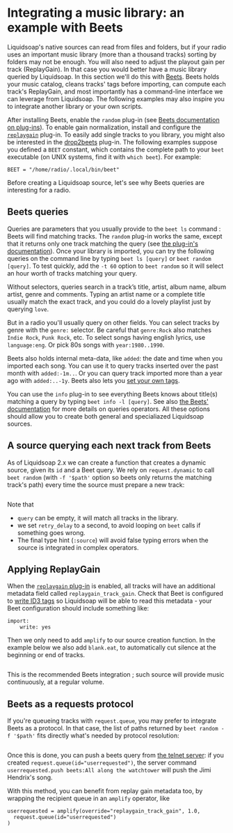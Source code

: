 # Integrating a music library: an example with Beets

Liquidsoap's native sources can read from files and folders,
but if your radio uses an important music library
(more than a thousand tracks)
sorting by folders may not be enough.
You will also need to adjust the playout gain per track (ReplayGain).
In that case you would better have a music library
queried by Liquidsoap.
In this section we'll do this with [Beets](http://beets.io/).
Beets holds your music catalog,
cleans tracks' tags before importing,
can compute each track's ReplayGain,
and most importantly has a command-line interface we can leverage from Liquidsoap.
The following examples may also inspire you to integrate another library or your own scripts.

After installing Beets,
enable the `random` plug-in
(see [Beets documentation on plug-ins](https://beets.readthedocs.io/en/stable/plugins/index.html#using-plugins)).
To enable gain normalization, install and configure the
[`replaygain`](https://beets.readthedocs.io/en/stable/plugins/replaygain.html) plug-in.
To easily add single tracks to you library,
you might also be interested in the
[drop2beets](https://github.com/martinkirch/drop2beets#drop2beets) plug-in.
The following examples suppose you defined a `BEET` constant,
which contains the complete path to your `beet` executable (on UNIX systems, find it with `which beet`). For example:

```
BEET = "/home/radio/.local/bin/beet"
```

Before creating a Liquidsoap source,
let's see why Beets queries are interesting for a radio.

## Beets queries

Queries are parameters that you usually provide to the `beet ls` command :
Beets will find matching tracks.
The `random` plug-in works the same, except that it returns only one track matching the query
(see [the plug-in's documentation](https://beets.readthedocs.io/en/stable/plugins/random.html)).
Once your library is imported,
you can try the following queries on the command line
by typing `beet ls [query]` or `beet random [query]`.
To test quickly, add the `-t 60` option to `beet random`
so it will select an hour worth of tracks matching your query.

Without selectors, queries search in a track’s title, artist, album name,
album artist, genre and comments. Typing an artist name or a complete title
usually match the exact track, and you could do a lovely playlist just by querying `love`.

But in a radio you'll usually query on other fields.
You can select tracks by genre with the `genre:` selector.
Be careful that `genre:Rock` also matches `Indie Rock`, `Punk Rock`, etc.
To select songs having english lyrics, use `language:eng`.
Or pick 80s songs with `year:1980..1990`.

Beets also holds internal meta-data, like `added`:
the date and time when you imported each song.
You can use it to query tracks inserted over the past month with `added:-1m..`.
Or you can query track imported more than a year ago with `added:..-1y`.
Beets also lets you
[set your own tags](https://beets.readthedocs.io/en/stable/guides/advanced.html#store-any-data-you-like).

You can use the `info` plug-in to see everything Beets knows about title(s) matching a query
by typing `beet info -l [query]`.
See also [the Beets' documentation](https://beets.readthedocs.io/en/stable/reference/query.html)
for more details on queries operators.
All these options should allow you to create both general and specialiazed Liquidsoap sources.

## A source querying each next track from Beets

As of Liquidsoap 2.x we can create a function that creates a dynamic source,
given its `id` and a Beet query.
We rely on `request.dynamic` to call `beet random`
(with `-f '$path'` option so beets only returns the matching track's path)
every time the source must prepare a new track:

```{.liquidsoap include="beets-source.liq" from=1 to=-1}

```

Note that

- `query` can be empty, it will match all tracks in the library.
- we set `retry_delay` to a second, to avoid looping on `beet` calls if something goes wrong.
- The final type hint (`:source`) will avoid false typing errors when the source is integrated in complex operators.

## Applying ReplayGain

When the [`replaygain` plug-in](https://beets.readthedocs.io/en/stable/plugins/replaygain.html)
is enabled, all tracks will have an additional metadata field called `replaygain_track_gain`.
Check that Beet is configured to
[write ID3 tags](https://beets.readthedocs.io/en/stable/reference/config.html#importer-options)
so Liquidsoap will be able to read this metadata -
your Beet configuration should include something like:

```
import:
    write: yes
```

Then we only need to add `amplify` to our source creation function. In the example below we also add `blank.eat`, to automatically cut silence at the beginning or end of tracks.

```{.liquidsoap include="beets-amplify.liq" from=1}

```

This is the recommended Beets integration ;
such source will provide music continuously,
at a regular volume.

## Beets as a requests protocol

If you're queueing tracks with `request.queue`,
you may prefer to integrate Beets as a protocol.
In that case,
the list of paths returned by `beet random -f '$path'` fits directly
what's needed by protocol resolution:

```{.liquidsoap include="beets-protocol.liq" from=1}

```

Once this is done,
you can push a beets query from [the telnet server](server.html):
if you created `request.queue(id="userrequested")`,
the server command
`userrequested.push beets:All along the watchtower`
will push the Jimi Hendrix's song.

With this method, you can benefit from replay gain metadata too, by wrapping
the recipient queue in an `amplify` operator, like

```liquidsoap
userrequested = amplify(override="replaygain_track_gain", 1.0,
  request.queue(id="userrequested")
)
```

